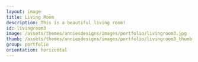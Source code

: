```yaml
---
layout: image
title: Living Room
description: This is a beautiful living room!
id: livingroom3
image: /assets/themes/anniesdesigns/images/portfolio/livingroom3.jpg
thumb: /assets/themes/anniesdesigns/images/portfolio/livingroom3_thumb.jpg
group: portfolio
orientation: horizontal
---
```


